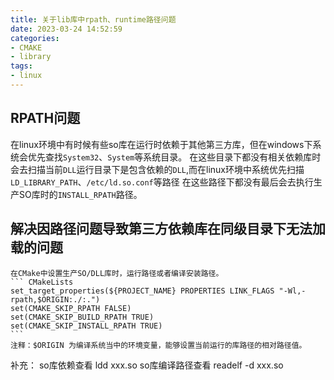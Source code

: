```yaml
---
title: 关于lib库中rpath、runtime路径问题
date: 2023-03-24 14:52:59
categories:
- CMAKE
- library
tags:
- linux
---
```




## RPATH问题  

在linux环境中有时候有些so库在运行时依赖于其他第三方库，但在windows下系统会优先查找`System32`、`System`等系统目录。
在这些目录下都没有相关依赖库时会去扫描当前`DLL`运行目录下是包含依赖的`DLL`,而在linux环境中系统优先扫描`LD_LIBRARY_PATH`、`/etc/ld.so.conf`等路径
在这些路径下都没有最后会去执行生产SO库时的`INSTALL_RPATH`路径。



## 解决因路径问题导致第三方依赖库在同级目录下无法加载的问题
    在CMake中设置生产SO/DLL库时，运行路径或者编译安装路径。
    ``` CMakeLists
    set_target_properties(${PROJECT_NAME} PROPERTIES LINK_FLAGS "-Wl,-rpath,$ORIGIN:./:.")
    set(CMAKE_SKIP_RPATH FALSE)
    set(CMAKE_SKIP_BUILD_RPATH TRUE)
    set(CMAKE_SKIP_INSTALL_RPATH TRUE)
    ```  
    注释：$ORIGIN 为编译系统当中的环境变量，能够设置当前运行的库路径的相对路径值。


补充：
so库依赖查看 ldd xxx.so
so库编译路径查看 readelf -d  xxx.so